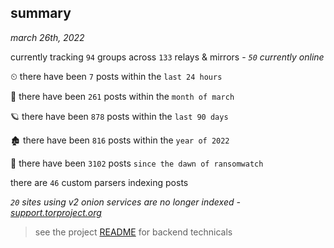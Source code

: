 
## summary
_march 26th, 2022_

currently tracking `94` groups across `133` relays & mirrors - _`50` currently online_

⏲ there have been `7` posts within the `last 24 hours`

🦈 there have been `261` posts within the `month of march`

🪐 there have been `878` posts within the `last 90 days`

🏚 there have been `816` posts within the `year of 2022`

🦕 there have been `3102` posts `since the dawn of ransomwatch`

there are `46` custom parsers indexing posts

_`20` sites using v2 onion services are no longer indexed - [support.torproject.org](https://support.torproject.org/onionservices/v2-deprecation/)_

> see the project [README](https://github.com/thetanz/ransomwatch#ransomwatch--) for backend technicals
